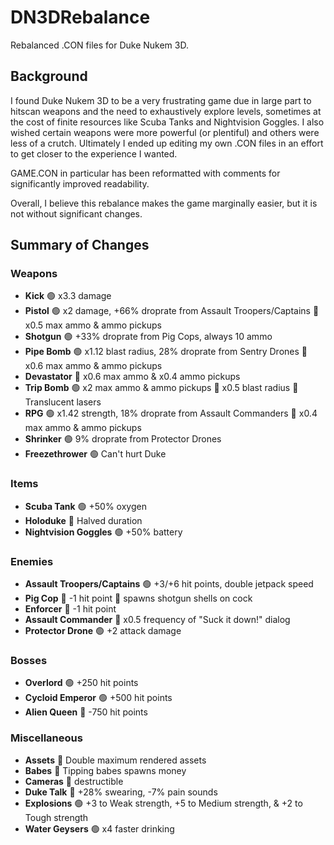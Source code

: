 # DN3DRebalance
Rebalanced .CON files for Duke Nukem 3D.

## Background
I found Duke Nukem 3D to be a very frustrating game due in large part to hitscan weapons and the need to exhaustively explore levels, sometimes at the cost of finite resources like Scuba Tanks and Nightvision Goggles.  I also wished certain weapons were more powerful (or plentiful) and others were less of a crutch.  Ultimately I ended up editing my own .CON files in an effort to get closer to the experience I wanted.

GAME.CON in particular has been reformatted with comments for significantly improved readability.

Overall, I believe this rebalance makes the game marginally easier, but it is not without significant changes.

## Summary of Changes
### Weapons
- **Kick** 🟢 x3.3 damage
- **Pistol** 🟢 x2 damage, +66% droprate from Assault Troopers/Captains 🔴 x0.5 max ammo & ammo pickups
- **Shotgun** 🟢 +33% droprate from Pig Cops, always 10 ammo
- **Pipe Bomb** 🟢 x1.12 blast radius, 28% droprate from Sentry Drones 🔴 x0.6 max ammo & ammo pickups
- **Devastator** 🔴 x0.6 max ammo & x0.4 ammo pickups
- **Trip Bomb** 🟢 x2 max ammo & ammo pickups 🔴 x0.5 blast radius 🔵 Translucent lasers
- **RPG** 🟢 x1.42 strength, 18% droprate from Assault Commanders 🔴 x0.4 max ammo & ammo pickups
- **Shrinker** 🟢 9% droprate from Protector Drones
- **Freezethrower** 🟢 Can't hurt Duke
### Items
- **Scuba Tank** 🟢 +50% oxygen
- **Holoduke** 🔴 Halved duration
- **Nightvision Goggles** 🟢 +50% battery
### Enemies
- **Assault Troopers/Captains** 🟢 +3/+6 hit points, double jetpack speed
- **Pig Cop** 🔴 -1 hit point 🔵 spawns shotgun shells on cock
- **Enforcer** 🔴 -1 hit point
- **Assault Commander** 🔵 x0.5 frequency of "Suck it down!" dialog
- **Protector Drone** 🟢 +2 attack damage
### Bosses
- **Overlord** 🟢 +250 hit points
- **Cycloid Emperor** 🟢 +500 hit points
- **Alien Queen** 🔴 -750 hit points
### Miscellaneous
- **Assets** 🔵 Double maximum rendered assets
- **Babes** 🔵 Tipping babes spawns money
- **Cameras** 🔵 destructible
- **Duke Talk** 🔵 +28% swearing, -7% pain sounds
- **Explosions** 🟢 +3 to Weak strength, +5 to Medium strength, & +2 to Tough strength
- **Water Geysers** 🟢 x4 faster drinking
